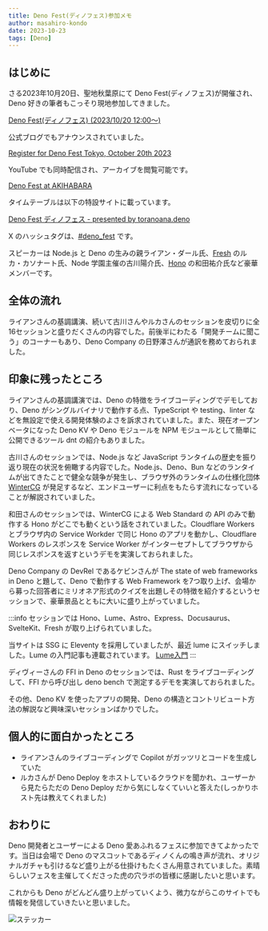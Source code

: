```yaml
---
title: Deno Fest(ディノフェス)参加メモ
author: masahiro-kondo
date: 2023-10-23
tags: [Deno]
---
```


## はじめに
さる2023年10月20日、聖地秋葉原にて Deno Fest(ディノフェス)が開催され、Deno 好きの筆者もこっそり現地参加してきました。

[Deno Fest(ディノフェス) (2023/10/20 12:00〜)](https://yumenosora.connpass.com/event/290309/)

公式ブログでもアナウンスされていました。

[Register for Deno Fest Tokyo, October 20th 2023](https://deno.com/blog/deno-fest-2023)

YouTube でも同時配信され、アーカイブを閲覧可能です。

[Deno Fest at AKIHABARA](https://www.youtube.com/watch?v=dAt-r7-Imgk)

タイムテーブルは以下の特設サイトに載っています。

[Deno Fest ディノフェス - presented by toranoana.deno](https://deno-fest-2023.deno.dev/)

X のハッシュタグは、[#deno_fest](https://twitter.com/hashtag/deno_fest) です。

スピーカーは Node.js と Deno の生みの親ライアン・ダール氏、[Fresh](https://fresh.deno.dev/) のルカ・カソナート氏、Node 学園主催の古川陽介氏、[Hono](https://hono.dev/) の和田祐介氏など豪華メンバーです。

## 全体の流れ
ライアンさんの基調講演、続いて古川さんやルカさんのセッションを皮切りに全16セッションと盛りだくさんの内容でした。前後半にわたる「開発チームに聞こう」のコーナーもあり、Deno Company の日野澤さんが通訳を務めておられました。

## 印象に残ったところ
ライアンさんの基調講演では、Deno の特徴をライブコーディングでデモしており、Deno がシングルバイナリで動作する点、TypeScript や testing、linter などを無設定で使える開発体験のよさを訴求されていました。また、現在オープンベータになった Deno KV や Deno モジュールを NPM モジュールとして簡単に公開できるツール dnt の紹介もありました。

古川さんのセッションでは、Node.js など JavaScript ランタイムの歴史を振り返り現在の状況を俯瞰する内容でした。Node.js、Deno、Bun などのランタイムが出てきたことで健全な競争が発生し、ブラウザ外のランタイムの仕様化団体 [WinterCG](https://wintercg.org/) が発足するなど、エンドユーザーに利点をもたらす流れになっていることが解説されていました。

和田さんのセッションでは、WinterCG による Web Standard の API のみで動作する Hono がどこでも動くという話をされていました。Cloudflare Workers とブラウザ内の Service Workder で同じ Hono のアプリを動かし、Cloudflare Workers のレスポンスを Service Worker がインターセプトしてブラウザから同じレスポンスを返すというデモを実演しておられました。

Deno Company の DevRel であるケビンさんが The state of web frameworks in Deno と題して、Deno で動作する Web Framework を7つ取り上げ、会場から募った回答者にミリオネア形式のクイズを出題しその特徴を紹介するというセッションで、豪華景品とともに大いに盛り上がっていました。

:::info
セッションでは Hono、Lume、Astro、Express、Docusaurus、SvelteKit、Fresh が取り上げられていました。

当サイトは SSG に Eleventy を採用していましたが、最近 lume にスイッチしました。Lume の入門記事も連載されています。
[Lume入門](/frontend/#lume)
:::

ディヴィーさんの FFI in Deno のセッションでは、Rust をライブコーディングして、FFI から呼び出し deno bench で測定するデモを実演しておられました。

その他、Deno KV を使ったアプリの開発、Deno の構造とコントリビュート方法の解説など興味深いセッションばかりでした。

## 個人的に面白かったところ
- ライアンさんのライブコーディングで Copilot がガッツリとコードを生成していた
- ルカさんが Deno Deploy をホストしているクラウドを聞かれ、ユーザーから見たらただの Deno Deploy だから気にしなくていいと答えた(しっかりホスト先は教えてくれました)

## おわりに
Deno 開発者とユーザーによる Deno 愛あふれるフェスに参加できてよかったです。当日は会場で Deno のマスコットであるディノくんの鳴き声が流れ、オリジナルガチャも引けるなど盛り上がる仕掛けもたくさん用意されていました。素晴らしいフェスを主催してくださった虎の穴ラボの皆様に感謝したいと思います。

これからも Deno がどんどん盛り上がっていくよう、微力ながらこのサイトでも情報を発信していきたいと思いました。

![ステッカー](https://i.gyazo.com/02feaef49ad20fd13ce413521f07838b.jpg)
